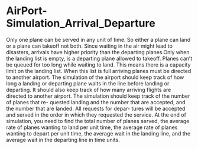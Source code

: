 # AirPort-Simulation_Arrival_Departure
Only one plane can be served in any unit of time. So either a plane can land or a plane can takeoff not both. Since waiting in the air might lead to disasters, arrivals have higher priority than the departing planes.Only when the landing list is empty, is a departing plane allowed to takeoff. Planes can’t be queued for too long while waiting to land. This means there is a capacity limit on the landing list. When this list is full arriving planes must be directed to another airport. The simulation of the airport should keep track of how long a landing or departing plane waits in the line before landing or departing. It should also keep track of how many arriving flights are directed to another airport. The simulation should keep track of the number of planes that re- quested landing and the number that are accepted, and the number that are landed. All requests for depar- tures will be accepted and served in the order in which they requested the service. At the end of simulation, you need to find the total number of planes served, the average rate of planes wanting to land per unit time, the average rate of planes wanting to depart per unit time, the average wait in the landing line, and the average wait in the departing line in time units.
